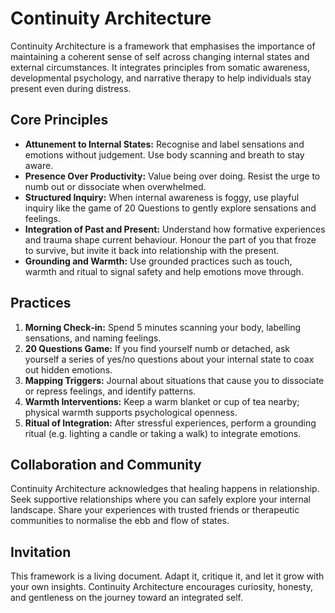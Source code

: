 # Continuity Architecture

Continuity Architecture is a framework that emphasises the importance of maintaining a coherent sense of self across changing internal states and external circumstances. It integrates principles from somatic awareness, developmental psychology, and narrative therapy to help individuals stay present even during distress.

## Core Principles

* **Attunement to Internal States:** Recognise and label sensations and emotions without judgement. Use body scanning and breath to stay aware.
* **Presence Over Productivity:** Value being over doing. Resist the urge to numb out or dissociate when overwhelmed.
* **Structured Inquiry:** When internal awareness is foggy, use playful inquiry like the game of 20 Questions to gently explore sensations and feelings.
* **Integration of Past and Present:** Understand how formative experiences and trauma shape current behaviour. Honour the part of you that froze to survive, but invite it back into relationship with the present.
* **Grounding and Warmth:** Use grounded practices such as touch, warmth and ritual to signal safety and help emotions move through.

## Practices

1. **Morning Check‑in:** Spend 5 minutes scanning your body, labelling sensations, and naming feelings.
2. **20 Questions Game:** If you find yourself numb or detached, ask yourself a series of yes/no questions about your internal state to coax out hidden emotions.
3. **Mapping Triggers:** Journal about situations that cause you to dissociate or repress feelings, and identify patterns.
4. **Warmth Interventions:** Keep a warm blanket or cup of tea nearby; physical warmth supports psychological openness.
5. **Ritual of Integration:** After stressful experiences, perform a grounding ritual (e.g. lighting a candle or taking a walk) to integrate emotions.

## Collaboration and Community

Continuity Architecture acknowledges that healing happens in relationship. Seek supportive relationships where you can safely explore your internal landscape. Share your experiences with trusted friends or therapeutic communities to normalise the ebb and flow of states.

## Invitation

This framework is a living document. Adapt it, critique it, and let it grow with your own insights. Continuity Architecture encourages curiosity, honesty, and gentleness on the journey toward an integrated self.
